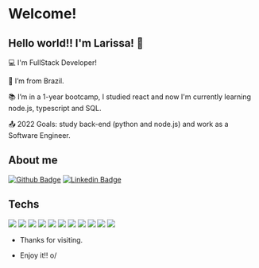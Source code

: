 
<!--
**larissaspaulino/larissaspaulino** is a ✨ _special_ ✨ repository because its `README.md` (this file) appears on your GitHub profile.

Here are some ideas to get you started:

- 🔭 I’m currently working on ...
- 🌱 I’m currently learning ...
- 👯 I’m looking to collaborate on ...
- 🤔 I’m looking for help with ...
- 💬 Ask me about ...
- 📫 How to reach me: ...
- 😄 Pronouns: ...
- ⚡ Fun fact: ...
-->

# Welcome!

 

## Hello world!! I'm Larissa! 👋

 

:computer: I'm FullStack Developer!

:house_with_garden: I’m from Brazil.

:books: I’m in a 1-year bootcamp, I studied react and now I'm currently learning node.js, typescript and SQL.  

:outbox_tray: 2022 Goals: study back-end (python and node.js) and work as a Software Engineer.



## About me

[![Github Badge](https://img.shields.io/badge/-Github-000?style=flat-square&logo=Github&logoColor=white&link=LINK_GIT)](https://github.com/larissaspaulino)
[![Linkedin Badge](https://img.shields.io/badge/-LinkedIn-blue?style=flat-square&logo=Linkedin&logoColor=white&link=https://www.linkedin.com/in/larissaspaulino/)](https://www.linkedin.com/in/larissaspaulino/)

## Techs

<!-- [![larissaspaulino GitHub stats](https://github-readme-stats.vercel.app/api?username=larissaspaulino)](https://github.com/larissaspaulino/github-readme-stats)
[![Top_Langs](https://github-readme-stats.vercel.app/api/top-langs/?username=larissaspaulino&layout=compact)](https://github.com/larissaspaulino/github-readme-stats) -->

<img src="https://img.shields.io/badge/JavaScript-323330?style=for-the-badge&logo=javascript&logoColor=F7DF1E"/><space><space>
<img src="https://img.shields.io/badge/HTML5-E34F26?style=for-the-badge&logo=html5&logoColor=white"/><space><space>
<img src="https://img.shields.io/badge/CSS3-1572B6?style=for-the-badge&logo=css3&logoColor=white"/><space><space>
<img src="https://img.shields.io/badge/React-20232A?style=for-the-badge&logo=react&logoColor=61DAFB"/><space><space>
<img src="https://img.shields.io/badge/styled--components-DB7093?style=for-the-badge&logo=styled-components&logoColor=white">
<img src="https://img.shields.io/badge/Material%20UI-007FFF?style=for-the-badge&logo=mui&logoColor=white"/><space><space>
<img src="https://img.shields.io/badge/Redux-593D88?style=for-the-badge&logo=redux&logoColor=white"/><space><space>
<img src="https://img.shields.io/badge/Node.js-339933?style=for-the-badge&logo=nodedotjs&logoColor=white"/><space><space>
<img src="https://img.shields.io/badge/Linux-FCC624?style=for-the-badge&logo=linux&logoColor=black"/><space><space>
<img src="https://img.shields.io/badge/Ubuntu-E95420?style=for-the-badge&logo=ubuntu&logoColor=white"/><space><space>
<img src="https://img.shields.io/badge/GIT-E44C30?style=for-the-badge&logo=git&logoColor=white"/><space><space>


 

- Thanks for visiting.

- Enjoy it!! o/
